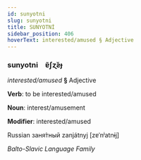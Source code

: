 ```yaml
---
id: sunyotni
slug: sunyotni
title: SUNYOTNİ
sidebar_position: 406
hoverText: interested/amused § Adjective
---
```


### sunyotni&emsp;<span kind="abugida">ɐ̃ʃɀ̆ƨɟ</span>

*interested/amused* **§** Adjective

**Verb**: to be interested/amused

**Noun**: interest/amusement

**Modifier**: interested/amused

Russian заня́тный zanjátnyj [zɐˈnʲatnɨj]

*Balto-Slavic Language Family*
